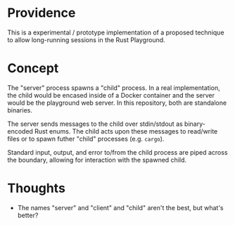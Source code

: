 # Providence

This is a experimental / prototype implementation of a proposed
technique to allow long-running sessions in the Rust Playground.

# Concept

The "server" process spawns a "child" process. In a real
implementation, the child would be encased inside of a Docker
container and the server would be the playground web server. In this
repository, both are standalone binaries.

The server sends messages to the child over stdin/stdout as
binary-encoded Rust enums. The child acts upon these messages to
read/write files or to spawn futher "child" processes (e.g. `cargo`).

Standard input, output, and error to/from the child process are piped
across the boundary, allowing for interaction with the spawned child.

# Thoughts

- The names "server" and "client" and "child" aren't the best, but
  what's better?

